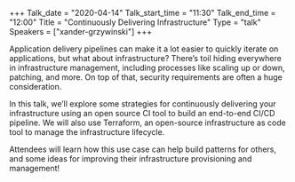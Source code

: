 +++
Talk_date = "2020-04-14"
Talk_start_time = "11:30"
Talk_end_time = "12:00"
Title = "Continuously Delivering Infrastructure"
Type = "talk"
Speakers = ["xander-grzywinski"]
+++

Application delivery pipelines can make it a lot easier to quickly iterate on applications, but what about infrastructure? There’s toil hiding everywhere in infrastructure management, including processes like scaling up or down, patching, and more. On top of that, security requirements are often a huge consideration.

In this talk, we’ll explore some strategies for continuously delivering your infrastructure using an open source CI tool to build an end-to-end CI/CD pipeline. We will also use Terraform, an open-source infrastructure as code tool to manage the infrastructure lifecycle.

Attendees will learn how this use case can help build patterns for others, and some ideas for improving their infrastructure provisioning and management!


